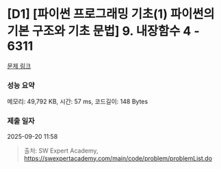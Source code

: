 # [D1] [파이썬 프로그래밍 기초(1) 파이썬의 기본 구조와 기초 문법] 9. 내장함수 4 - 6311 

[문제 링크](https://swexpertacademy.com/main/code/problem/problemDetail.do?contestProbId=AWcWDP9a5UYDFAU4) 

### 성능 요약

메모리: 49,792 KB, 시간: 57 ms, 코드길이: 148 Bytes

### 제출 일자

2025-09-20 11:58



> 출처: SW Expert Academy, https://swexpertacademy.com/main/code/problem/problemList.do